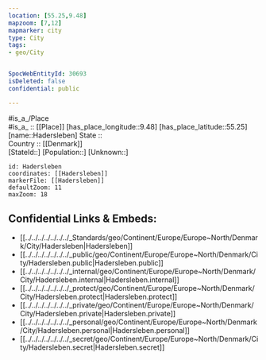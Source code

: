 ```yaml
---
location: [55.25,9.48] 
mapzoom: [7,12] 
mapmarker: city 
type: City
tags:
- geo/City


SpocWebEntityId: 30693
isDeleted: false
confidential: public

---
```

#is_a_/Place  
#is_a_ :: [[Place]] 
[has_place_longitude::9.48] 
[has_place_latitude::55.25] 
[name::Hadersleben] 
State ::  
Country :: [[Denmark]]  
[StateId::] 
[Population::] 
[Unknown::] 


```leaflet
id: Hadersleben
coordinates: [[Hadersleben]] 
markerFile: [[Hadersleben]] 
defaultZoom: 11 
maxZoom: 18
```


## Confidential Links & Embeds: 
- [[../../../../../../../_Standards/geo/Continent/Europe/Europe~North/Denmark/City/Hadersleben|Hadersleben]] 
- [[../../../../../../../_public/geo/Continent/Europe/Europe~North/Denmark/City/Hadersleben.public|Hadersleben.public]] 
- [[../../../../../../../_internal/geo/Continent/Europe/Europe~North/Denmark/City/Hadersleben.internal|Hadersleben.internal]] 
- [[../../../../../../../_protect/geo/Continent/Europe/Europe~North/Denmark/City/Hadersleben.protect|Hadersleben.protect]] 
- [[../../../../../../../_private/geo/Continent/Europe/Europe~North/Denmark/City/Hadersleben.private|Hadersleben.private]] 
- [[../../../../../../../_personal/geo/Continent/Europe/Europe~North/Denmark/City/Hadersleben.personal|Hadersleben.personal]] 
- [[../../../../../../../_secret/geo/Continent/Europe/Europe~North/Denmark/City/Hadersleben.secret|Hadersleben.secret]] 
